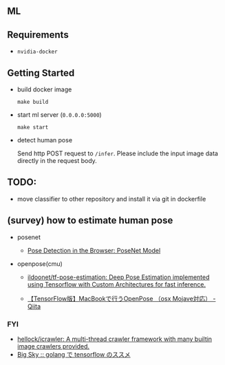 ML
---

## Requirements

- `nvidia-docker`

## Getting Started


- build docker image
  ```
  make build
  ```

- start ml server (`0.0.0.0:5000`)

  ```
  make start
  ```

- detect human pose
  
  Send http POST request to `/infer`. Please include the input image data directly in the request body.

## TODO:
  - move classifier to other repository and install it via git in dockerfile


## (survey) how to estimate human pose

  - posenet
    - [Pose Detection in the Browser: PoseNet Model](https://github.com/tensorflow/tfjs-models/tree/master/posenet)

  - openpose(cmu)

    - [ildoonet/tf-pose-estimation: Deep Pose Estimation implemented using Tensorflow with Custom Architectures for fast inference.](https://github.com/ildoonet/tf-pose-estimation)

    - [【TensorFlow版】MacBookで行うOpenPose （osx Mojave対応） - Qiita](https://qiita.com/mdo4nt6n/items/d9523aff14dd9fb70c37)


### FYI

  - [hellock/icrawler: A multi-thread crawler framework with many builtin image crawlers provided.](https://github.com/hellock/icrawler)
  - [Big Sky :: golang で tensorflow のススメ](https://mattn.kaoriya.net/software/lang/go/20180825013735.htm)

